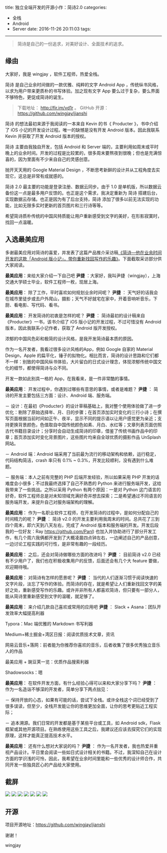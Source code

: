 title: 独立全端开发的开源小作：简诗2.0
categories:
  - 全栈
  - Android
  - Server
date: 2016-11-26 20:11:03
tags:
---
> 简诗是自己的一份追求，对美好设计、全面技术的追求。

<!-- more -->

## 缘由
大家好，我是 wingjay ，软件工程师，热爱全栈。

简诗 是自己业余时间做的一款优雅、纯粹的文字 Android App ，传统纵书风格，以求为用户带来更质朴的书写体验。加之现有文字 App 要么过于复杂，要么界面不够特色，更促成简诗的诞生。

>下载地址： http://fir.im/vd1r 。 GitHub 开源： https://github.com/wingjay/jianshi


简诗 的想法最初来源于我阅读的一本来自 Kevin 的书《 Producter 》，书中介绍了 iOS 小记的开发设计过程。唯一的缺憾是没有开发 Android 版本。因此我联系 Kevin 并获取了开发 Android 版本的授权。

简诗 主要由我独自开发，包括 Android 和 Server 端的，主要利用如周末或平时晚上的业余时间。开发的过程是比较累的，很多周末要熬夜到很晚；但也是充满惊喜的，因为里面有不少来自自己的灵感创意。

抛开天天用的 Google Material Design ，不断思考新鲜的设计并从工程角度去实现它，这总是非常有成就感的。

简诗 2.0 最主要的功能是登录注册、数据云同步。由于 1.0 是单机版，所以数据云备份这一点是最多用户反馈的。也正是这个需求，我决定重新为 简诗 搭建后台，实现数据云存储。也正是因为有了后台支持，简诗 添加了很多以前无法实现的功能，比如无限多实时更新的首页图片和三行诗等等。

希望简诗质朴传统的中国风特质能让用户重新感受到文字的美好，在形影寂寞时，找回一点温暖。

## 入选最美应用
多谢最美应用对简诗的喜爱，并发表了这篇产品推介采访稿[《简诗—他在业余时间开发的这款「Android 版小记」，带你重新找回写作的乐趣》](http://zuimeia.com/app/4638/)。下面截取采访部分供大家阅读。

**最美应用**：来给大家介绍一下自己吧
**尹捷** ：大家好，我叫尹捷（wingjay），上海交通大学硕士毕业，软件工程师一枚，现居上海。

**最美应用**： 除了工作，平时喜欢如何规划业余时间呢？
**尹捷** ： 天气好的话我会在城市里徒步或去户外爬山，摄影；天气不好就宅在家中，开着音响听音乐，下厨、看电影、写代码、看书。

**最美应用**： 开发简诗的初衷是怎样的呢？
**尹捷** ： 简诗最初的设计稿来自《Producter》一书，该书介绍了 iOS 版小记的开发过程，不过可惜没有 Android 版本，因此我联系小记作者，获取了 Android 版开发授权。

浓郁的中国风色彩和极简的设计风格，是我开发简诗最本质的原因。

作为一名开发者，我看过很多设计风格的App，例如 Google 自家的 Material Design，Apple 的扁平化，锤子的拟物化。相比而言，简诗的设计思路和它们都不一样：别致的中国风纵书体验，大片留白的日式设计理念，体现浓郁传统中国文化的细节，都使得简诗与众不同。

开发一款如此别具一格的 App，在我看来，是一件非常酷的事情。

**最美应用**： 开发过程中，你遇到过哪些有意思的事情，或者是难题？
**尹捷** ： 简诗的开发主要包括三方面：设计、Android 端、服务端。

－ 设计：在最初《Producter》的设计草稿基础上，我对整个使用体验做了进一步优化：剔除了原始选择年、月、日的步骤；在首页添加实时变化的三行小诗；在撰写页面根据当前时间如正午、夜半，显示不同的提示语以让用户感觉更为亲近；支持更换背景颜色，色值取自中国传统颜色如素、月白、水红等；文章列表页面仿照古代书籍目录设计；分享时会自动生成简诗的印章，借鉴了传统书画作品中的印章；首页添加实时变化背景图片，这些图片均来自全球优质的摄影作品 UnSplash 网站。

－ Android 端：Android 端采用了当前最为流行的移动架构和依赖，运行稳定，代码结构简洁，crash 率只有 0.1% ~ 0.3%，开发比较顺利，没有遇到什么难题。

－ 服务端：本人之前有完整的 PHP 后端开发经验，所以如果采用 PHP 开发的话难度会小很多；不过我最终选择了自己不熟悉的 Python 来进行服务端开发，这给我带来了一些挑战。之所以采用 Python 有两个原因：一是对 Python 这门语言的好奇，软件工程师总是对未知领域充满好奇并想去探索；二是希望通过不同语言的服务端开发，来提升自己对服务端架构的理解。

**最美应用**： 作为一名职业软件工程师，在开发简诗的过程中，是如何分配自己的时间精力的呢？
**尹捷** ： 简诗 v2.0 的开发主要利用我周末的时间。总共花了三到四个周末，即六天到八天左右，完成了 Android 版本和服务端的开发。开发后段我的一位好友：Ray https://github.com/Panl) 也加入并协助进行了部分开发工作，有几个周六我俩都开发到了大概凌晨四点钟左右，一边阐述自己的产品创意，一边讨论工程实践的可行性，是非常有趣的一段经历。

**最美应用**： 之后，还会对简诗做哪些方面的改进吗？
**尹捷** ： 目前简诗 v2.0 已经有不少用户了，我们也在积极收集用户的反馈，后面还会有几个大 feature 要做，欢迎期待哦。

**最美应用**： 对简诗有怎样的愿景呢？
**尹捷** ： 当代的人们逐渐习惯于阅读快速的文字片段，淡忘了写作的体验。而简诗的存在，就是希望让人们重新找回文字的美好之处，重新感受写作的乐趣。或许并非所有人都喜欢简诗，但只要有一部分人，能从简诗里重新感受到文字的温暖，就足够了。

**最美应用**： 来介绍几款自己喜欢或常用的应用吧
**尹捷** ： Slack + Asana：团队开发效率大幅提高利器

Typora：Mac 端优雅的 Markdown 书写利器

Medium+稀土掘金+湾区日报：阅读优质技术文章，资讯

网易云音乐+落网：前者能为你推荐你喜欢的音乐，后者收集了很多优秀独立音乐人的作品

最美应用 + 豌豆荚一览：优质作品搜索利器

Shadowsocks：嗯

**最美应用**： 在软件开发方面，有什么经验心得可以来和大家分享下吗？
**尹捷** ： 作为一名造诣不够深的开发者，简单分享下两点拙见：

－ 保持开放的心态，如果有可能的话，尝试下全栈。或许全栈这个词已经受到了很多误读，但至少，全栈开发能让你的思维更加全面，让你的思考更贴近工程实际；

－ 追本溯源。我们日常的开发都是基于某些平台或工具，如 Android sdk，Flask 框架或其他开源项目。在熟练使用这些工具之后，我建议还应该去探究它们的实现原理，这样才能真正提高技术水平。

**最美应用**： 还有什么想对大家说的吗？
**尹捷** ： 作为一名开发者，我也热爱并重视产品设计。平日里会阅读一些如日式设计相关的书籍。不过，我深知自己在设计方面的学识浅的可怜，因此，我希望在业余时间里能和一些优秀的设计师合作，共同开发一些独具匠心的产品给大家使用。

## 截屏
![](https://github.com/wingjay/jianshi/raw/master/material/screenshots/with_phone/1.PNG)
![](https://github.com/wingjay/jianshi/raw/master/material/screenshots/with_phone/2.PNG)
![](https://github.com/wingjay/jianshi/raw/master/material/screenshots/with_phone/3.PNG)
![](https://github.com/wingjay/jianshi/raw/master/material/screenshots/with_phone/4.PNG)
![](https://github.com/wingjay/jianshi/raw/master/material/screenshots/with_phone/7.PNG)
![](https://github.com/wingjay/jianshi/raw/master/material/screenshots/with_phone/8.PNG)
![](https://github.com/wingjay/jianshi/raw/master/material/screenshots/with_phone/5.jpg)

## 开源
项目开源地址：https://github.com/wingjay/jianshi


谢谢！

wingjay


